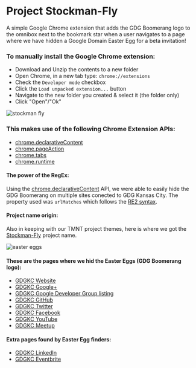 Project Stockman-Fly
============
A simple Google Chrome extension that adds the GDG Boomerang logo to the omnibox next to the bookmark star when a user navigates to a page where we have hidden a Google Domain Easter Egg for a beta invitation!

### To manually install the Google Chrome extension:
* Download and Unzip the contents to a new folder
* Open Chrome, in a new tab type: `chrome://extensions`
* Check the `Developer mode` checkbox
* Click the `Load unpacked extension...` button
* Navigate to the new folder you created & select it (the folder only)
* Click "Open"/"Ok"

![stockman fly](https://lh3.googleusercontent.com/-pdHLwHY4Bpo/U_dyDhBWH6I/AAAAAAAAAho/zHqdevBuyNE/w440-h280-no/promo_small.png)

### This makes use of the following Chrome Extension APIs:
* [chrome.declarativeContent]
* [chrome.pageAction]
* [chrome.tabs]
* [chrome.runtime]

#### The power of the RegEx:
Using the [chrome.declarativeContent] API, we were able to easily hide the GDG Boomerang on multiple sites conected to GDG Kansas City. The property used was `urlMatches` which follows the [RE2 syntax].

#### Project name origin:
Also in keeping with our TMNT project themes, here is where we got the [Stockman-Fly] project name.


![easter eggs](https://lh3.googleusercontent.com/-NMSf9XeAclE/VA3xzD3GPqI/AAAAAAAAAkU/0mFfJUPgi3E/w400-h283-no/gdg_easter_eggs.png)

#### These are the pages where we hid the Easter Eggs (GDG Boomerang logo):
* [GDGKC Website]
* [GDGKC Google+]
* [GDGKC Google Developer Group listing]
* [GDGKC GitHub]
* [GDGKC Twitter]
* [GDGKC Facebook]
* [GDGKC YouTube]
* [GDGKC Meetup]

#### Extra pages found by Easter Egg finders:
* [GDGKC LinkedIn]
* [GDGKC Eventbrite]

[chrome.declarativeContent]: https://developer.chrome.com/extensions/declarativeContent
[chrome.pageAction]: https://developer.chrome.com/extensions/pageAction
[chrome.tabs]: https://developer.chrome.com/extensions/tabs
[chrome.runtime]: https://developer.chrome.com/extensions/runtime
[RE2 syntax]: http://code.google.com/p/re2/wiki/Syntax
[Stockman-Fly]: http://en.wikipedia.org/wiki/Baxter_Stockman
[GDGKC Website]: http://gdgkc.org
[GDGKC Google+]: https://plus.google.com/116015988631052616691
[GDGKC Google Developer Group listing]: https://developers.google.com/groups/chapter/116015988631052616691/
[GDGKC GitHub]: https://github.com/GDGKansasCity
[GDGKC Twitter]: https://twitter.com/GDGKansasCity
[GDGKC Facebook]: https://www.facebook.com/GDGKansasCity
[GDGKC YouTube]: http://www.youtube.com/user/GDGKansasCity
[GDGKC Meetup]: http://www.meetup.com/GDG-Kansas-City/
[GDGKC LinkedIn]: http://www.linkedin.com/groups/GDG-Kansas-City-6543088
[GDGKC Eventbrite]: http://www.eventbrite.com/o/gdg-kansas-city-4534282341
